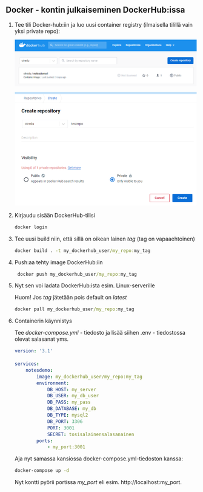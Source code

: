 ## Docker - kontin julkaiseminen DockerHub:issa

1. Tee tili Docker-hub:iin ja luo uusi container registry (ilmaisella tilillä vain yksi private repo):

    ![luo uusi repo](../img/dockerhubrepo.png)

    ![luo uusi repo](../img/dockerhubrepo2.png)

2. Kirjaudu sisään DockerHub-tilisi

    ```cmd
    docker login
    ```

3. Tee uusi build niin, että sillä on oikean lainen *tag* (tag on vapaaehtoinen)

    ```cmd
    docker build . -t my_dockerhub_user/my_repo:my_tag
    ```

4. Push:aa tehty image DockerHub:iin

    ```cmd
     docker push my_dockerhub_user/my_repo:my_tag
    ```

5. Nyt sen voi ladata DockerHub:ista esim. Linux-serverille

    Huom! Jos *tag* jätetään pois default on *latest*

    ```cmd
    docker pull my_dockerhub_user/my_repo:my_tag
    ```

6. Containerin käynnistys 

    Tee *docker-compose.yml* - tiedosto ja lisää siihen .env - tiedostossa olevat salasanat yms.

    ```yml
    version: '3.1'

    services:
        notesdemo:
            image: my_dockerhub_user/my_repo:my_tag
            environment:
                DB_HOST: my_server
                DB_USER: my_db_user
                DB_PASS: my_pass
                DB_DATABASE: my_db
                DB_TYPE: mysql2
                DB_PORT: 3306
                PORT: 3001
                SECRET: tosisalainensalasanainen
            ports:
                - my_port:3001
    ```

    Aja nyt samassa kansiossa docker-compose.yml-tiedoston kanssa:

    ```cmd
    docker-compose up -d
    ```

    Nyt kontti pyörii portissa *my_port* eli esim. http://localhost:my_port.





